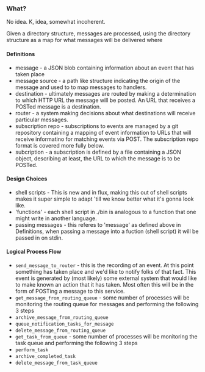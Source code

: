### What?
No idea. K, idea, somewhat incoherent.


Given a directory structure, messages are processed, using the directory structure
as a map for what messages will be delivered where


#### Definitions
* message - a JSON blob containing information about an event that has taken place
* message source - a path like structure indicating the origin of the message
  and used to to map messages to handlers.
* destination - ultimately messages are routed by making a determination to which
  HTTP URL the message will be posted.  An URL that receives a POSTed message is
  a destination.
* router - a system making decisions about what destinations will receive
  particular messages.  
* subscription repo - subscriptions to events are managed by a git repository containing
  a mapping of event information to URLs that will receive informatino for matching events
  via POST. The subscription repo format is covered more fully below.
* subcription - a subscription is defined by a file containing a JSON object, describing
  at least, the URL to which the message is to be POSTed.


#### Design Choices

* shell scripts - This is new and in flux, making this out of shell scripts makes it
  super simple to adapt 'till we know better what it's gonna look like.
* 'functions' - each shell script in ./bin is analogous to a function that one
  might write in another language.
* passing messages - this referes to 'message' as defined above in Definitions,
  when passing a message into a fuction (shell script) it will be passed in on
  stdin.


#### Logical Process Flow

* `send_message_to_router` - this is the recording of an event.  At this point something has taken place and we'd like to notify folks of that fact.  This event is generated by (most likely) some external system that would like to make known an action that it has taken. Most often this will be in the form of POSTing a message to this service.
* `get_message_from_routing_queue` - some number of processes will be monitoring the routing queue for messages and performing the following 3 steps
* `archive_message_from_routing_queue`
* `queue_notification_tasks_for_message`
* `delete_message_from_routing_queue`
* `get_task_from_queue` - some number of processes will be monitoring the task queue and performing the following 3 steps
* `perform_task`
* `archive_completed_task`
* `delete_message_from_task_queue`
